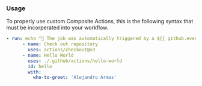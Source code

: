 

### Usage

To properly use custom Composite Actions, this is the following syntax that must be incorperated into your workflow. 

```yaml
- run: echo "🎉 The job was automatically triggered by a ${{ github.event_name }} event."
      - name: Check out repository
        uses: actions/checkout@v3  
      - name: Hello World
        uses: ./.github/actions/hello-world
        id: hello
        with:
          who-to-greet: 'Alejandro Armas'
```